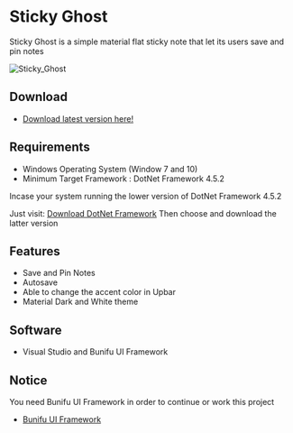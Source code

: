# Sticky Ghost

Sticky Ghost is a simple material flat sticky note that let its users save and pin notes

![Sticky_Ghost](https://user-images.githubusercontent.com/25120376/91990193-05eaae00-ed64-11ea-9eca-cc0ea316f433.png)


## Download 
* <a href="https://github.com/seizue/Sticky-Ghost/releases"> Download latest version here!</a>

## Requirements
* Windows Operating System (Window 7 and 10)
* Minimum Target Framework : DotNet Framework 4.5.2 

Incase your system running the lower version of DotNet Framework 4.5.2

Just visit: <a href="https://www.microsoft.com/net/download/framework">Download DotNet Framework</a>
Then choose and download the latter version

## Features
* Save and Pin Notes
* Autosave
* Able to change the accent color in Upbar
* Material Dark and White theme

## Software
* Visual Studio and Bunifu UI Framework

## Notice
You need Bunifu UI Framework in order to continue or work this project 
* <a href="https://bunifuframework.com"> Bunifu UI Framework</a>

